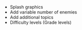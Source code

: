 * Splash graphics
* Add variable number of enemies
* Add additional topics
* Difficulty levels (Grade levels)

